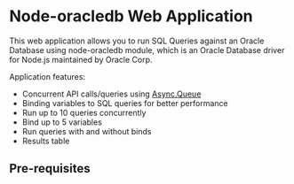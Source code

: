 # Node-oracledb Web Application

This web application allows you to run SQL Queries against an Oracle Database using node-oracledb module, which is an Oracle Database driver for Node.js maintained by Oracle Corp.

Application features:
- Concurrent API calls/queries using [Async.Queue](https://caolan.github.io/async/v3/docs.html#queue)
- Binding variables to SQL queries for better performance
- Run up to 10 queries concurrently
- Bind up to 5 variables
- Run queries with and without binds
- Results table

## Pre-requisites